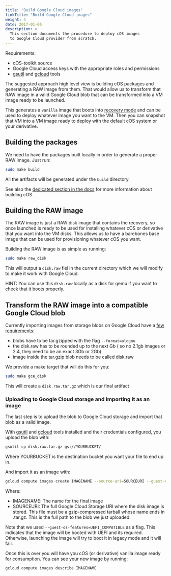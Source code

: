 ```yaml
---
title: "Build Google Cloud images"
linkTitle: "Build Google Cloud images"
weight: 4
date: 2017-01-05
description: >
  This section documents the procedure to deploy cOS images
  to Google Cloud provider from scratch.
---
```



Requirements:

* cOS-toolkit source
* Google Cloud access keys with the appropriate roles and permissions
* [gsutil](https://cloud.google.com/storage/docs/gsutil) and [gcloud](https://cloud.google.com/sdk) tools

The suggested approach high level view is building cOS packages and generating a RAW image from
them. That would allow us to transform that RAW image in a valid Google Cloud blob that can be transformed into a VM image ready
to be launched.

This generates a `vanilla` image that boots into [recovery mode](../../getting-started/recovery) and can be used to deploy
whatever image you want to the VM. Then you can snapshot that VM into a VM image ready to deploy with the default cOS
system or your derivative.

## Building the packages

We need to have the packages built locally in order to generate a proper RAW image. Just run:

```bash
sudo make build
```

All the artifacts will be generated under the `build` directory.


See also the [dedicated section in the docs](../../development/) for more information about building cOS.

## Building the RAW image

The RAW image is just a RAW disk image that contains the recovery, so once launched is ready to be used for installing
whatever cOS or derivative that you want into the VM disks. This allows us to have a barebones base image that can be
used for provisioning whatever cOS you want.

Building the RAW image is as simple as running:

```bash
sudo make raw_disk
```

This will output a `disk.raw` fiel in the current directory which we will modify to make it work with Google Cloud.

HINT: You can use this `disk.raw` locally as a disk for qemu if you want to check that it boots properly.

## Transform the RAW image into a compatible Google Cloud blob

Currently importing images from storage blobs on Google Cloud have a [few requirements](https://cloud.google.com/compute/docs/import/import-existing-image#requirements_for_the_image_file):

 - blobs have to be tar.gzipped with the flag `--format=oldgnu`
 - the disk.raw has to be rounded up to the next Gb ( so no 2.1gb images or 2.4, they need to be an exact 3Gb or 2Gb)
 - image inside the tar.gzip blob needs to be called disk.raw

We provide a make target that will do this for you:

```bash
sudo make gce_disk
```

This will create a `disk.raw.tar.gz` which is our final artifact

### Uploading to Google Cloud storage and importing it as an image

The last step is to upload the blob to Google Cloud storage and import that blob as a valid image.

With [gsutil](https://cloud.google.com/storage/docs/gsutil) and [gcloud](https://cloud.google.com/sdk) tools installed
and their credentials configured, you upload the blob with:

```bash
gsutil cp disk.raw.tar.gz gs://YOURBUCKET/
```

Where YOURBUCKET is the destination bucket you want your file to end up in.

And import it as an image with:

```bash
gcloud compute images create IMAGENAME --source-uri=SOURCEURI --guest-os-features=UEFI_COMPATIBLE
```

Where:
 - IMAGENAME: The name for the final image
 - SOURCEURI: The full Google Cloud Storage URI where the disk image is stored.
   This file must be a gzip-compressed tarball whose name ends in
   .tar.gz.
   This is the full path to the blob we just uploaded.
   
Note that we used `--guest-os-features=UEFI_COMPATIBLE` as a flag. This indicates that the image will be booted with UEFI
and its required. Otherwise, launching the image will try to boot it in legacy mode and it will fail.


Once this is over you will have you cOS (or derivative) vanilla image ready for consumption.
You can see your new image by running:

```bash
gcloud compute images describe IMAGENAME
```
